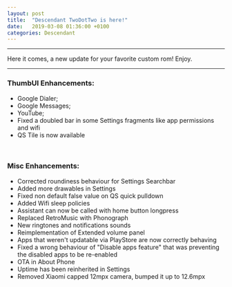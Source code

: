 ```yaml
---
layout: post
title:  "Descendant TwoDotTwo is here!"
date:   2019-03-08 01:36:00 +0100
categories: Descendant
---
```


<hr>

Here it comes, a new update for your favorite custom rom! Enjoy.

<hr>

### ThumbUI Enhancements:

* Google Dialer;
* Google Messages;
* YouTube;
* Fixed a doubled bar in some Settings fragments like app permissions and wifi
* QS Tile is now available 

<br>

### Misc Enhancements:

* Corrected roundiness behaviour for Settings Searchbar
* Added more drawables in Settings
* Fixed non default false value on QS quick pulldown
* Added Wifi sleep policies
* Assistant can now be called with home button longpress
* Replaced RetroMusic with Phonograph
* New ringtones and notifications sounds
* Reimplementation of Extended volume panel
* Apps that weren't updatable via PlayStore are now correctly behaving
* Fixed a wrong behaviour of "Disable apps feature" that was preventing the disabled apps to be re-enabled
* OTA in About Phone
* Uptime has been reinherited in Settings
* Removed Xiaomi capped 12mpx camera, bumped it up to 12.6mpx
